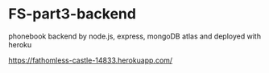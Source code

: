 # FS-part3-backend

phonebook backend by node.js, express, mongoDB atlas and deployed with heroku

https://fathomless-castle-14833.herokuapp.com/
